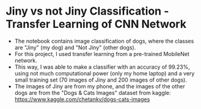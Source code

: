 # Jiny vs not Jiny Classification - Transfer Learning of CNN Network
* The notebook contains image classification of dogs, where the classes are "Jiny" (my dog) and "Not Jiny" (other dogs).
* For this project, I used transfer learning from a pre-trained MobileNet network.
* This way, I was able to make a classifier with an accuracy of 99.23%, using not much computational power (only my home laptop) and a very small training set (70 images of Jiny and 200 images of other dogs).
* The images of Jiny are from my phone, and the images of the other dogs are from the "Dogs & Cats Images" dataset from kaggle: https://www.kaggle.com/chetankv/dogs-cats-images
